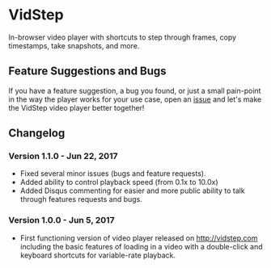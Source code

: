 # VidStep

In-browser video player with shortcuts to step through frames, copy timestamps, take snapshots, and more.

## Feature Suggestions and Bugs

If you have a feature suggestion, a bug you found, or just a small pain-point in the way the player works for your use case, open an [issue](https://github.com/lexfridman/vidstep/issues/new) and let's make the VidStep video player better together!

## Changelog

### Version 1.1.0 - Jun 22, 2017
- Fixed several minor issues (bugs and feature requests).
- Added ability to control playback speed (from 0.1x to 10.0x)
- Added Disqus commenting for easier and more public ability to talk through features requests and bugs.

### Version 1.0.0 - Jun 5, 2017
- First functioning version of video player released on http://vidstep.com including the basic features of loading in a video with a double-click and keyboard shortcuts for variable-rate playback.

